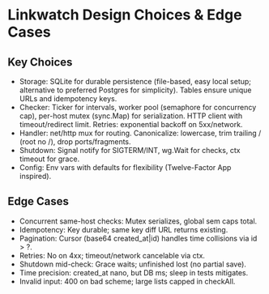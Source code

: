 # Linkwatch Design Choices & Edge Cases

## Key Choices
- Storage: SQLite for durable persistence (file-based, easy local setup; alternative to preferred Postgres for simplicity). Tables ensure unique URLs and idempotency keys.
- Checker: Ticker for intervals, worker pool (semaphore for concurrency cap), per-host mutex (sync.Map) for serialization. HTTP client with timeout/redirect limit. Retries: exponential backoff on 5xx/network.
- Handler: net/http mux for routing. Canonicalize: lowercase, trim trailing / (root no /), drop ports/fragments.
- Shutdown: Signal notify for SIGTERM/INT, wg.Wait for checks, ctx timeout for grace.
- Config: Env vars with defaults for flexibility (Twelve-Factor App inspired).

## Edge Cases
- Concurrent same-host checks: Mutex serializes, global sem caps total.
- Idempotency: Key durable; same key diff URL returns existing.
- Pagination: Cursor (base64 created_at|id) handles time collisions via id > ?.
- Retries: No on 4xx; timeout/network cancelable via ctx.
- Shutdown mid-check: Grace waits; unfinished lost (no partial save).
- Time precision: created_at nano, but DB ms; sleep in tests mitigates.
- Invalid input: 400 on bad scheme; large lists capped in checkAll.